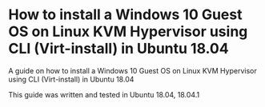 # How to install a Windows 10 Guest OS on Linux KVM Hypervisor using CLI (Virt-install) in Ubuntu 18.04

A guide on how to install a Windows 10 Guest OS on Linux KVM Hypervisor using CLI (Virt-install) in Ubuntu 18.04

This guide was written and tested in Ubuntu 18.04, 18.04.1

